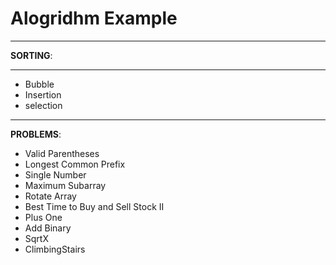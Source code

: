# Alogridhm Example #

___
**SORTING**:
___
* Bubble
* Insertion
* selection
___
**PROBLEMS**:
* Valid Parentheses
* Longest Common Prefix
* Single Number
* Maximum Subarray
* Rotate Array
* Best Time to Buy and Sell Stock II
* Plus One
* Add Binary
* SqrtX
* ClimbingStairs